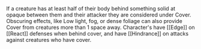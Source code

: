 If a creature has at least half of their body behind something solid at opaque between them and their attacker they are considered under Cover. Obscuring effects, like Low light, fog, or dense foliage can also provide Cover from creatures more than 1 space away.  Character's have [[Edge]] on [[React]] defenses when behind cover, and have [[Hindrance]] on attacks against creatures who have cover.